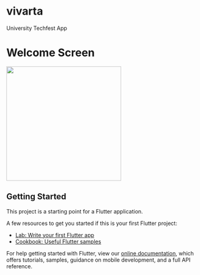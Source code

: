 # vivarta

University Techfest App

# Welcome Screen

<img src ="https://user-images.githubusercontent.com/30453784/50883674-c0e76a80-140e-11e9-9200-74335b0702bf.jpg" width=300>


## Getting Started

This project is a starting point for a Flutter application.

A few resources to get you started if this is your first Flutter project:

- [Lab: Write your first Flutter app](https://flutter.io/docs/get-started/codelab)
- [Cookbook: Useful Flutter samples](https://flutter.io/docs/cookbook)

For help getting started with Flutter, view our 
[online documentation](https://flutter.io/docs), which offers tutorials, 
samples, guidance on mobile development, and a full API reference.
